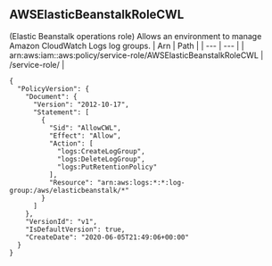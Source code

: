 
## AWSElasticBeanstalkRoleCWL
(Elastic Beanstalk operations role) Allows an environment to manage Amazon CloudWatch Logs log groups.
| Arn | Path |
| --- | --- |
| arn:aws:iam::aws:policy/service-role/AWSElasticBeanstalkRoleCWL | /service-role/ |
```
{
  "PolicyVersion": {
    "Document": {
      "Version": "2012-10-17",
      "Statement": [
        {
          "Sid": "AllowCWL",
          "Effect": "Allow",
          "Action": [
            "logs:CreateLogGroup",
            "logs:DeleteLogGroup",
            "logs:PutRetentionPolicy"
          ],
          "Resource": "arn:aws:logs:*:*:log-group:/aws/elasticbeanstalk/*"
        }
      ]
    },
    "VersionId": "v1",
    "IsDefaultVersion": true,
    "CreateDate": "2020-06-05T21:49:06+00:00"
  }
}
```
